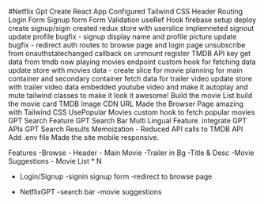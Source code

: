 #Netflix Gpt
Create React App
Configured Tailwind CSS
Header
Routing
Login Form
Signup form
Form Validation 
useRef Hook
firebase setup
deploy 
create signup/sigin 
created redux store with userslice 
implemneted signout
update profile
bugfix -  signup display name and profile picture update
bugfix - redirect auth routes to browse page and login page
unsubscribe from onauthstatechanged callback on unmount
register TMDB API key
get data from tmdb now playing movies endpoint
custom hook for fetching data
update store with movies data - create slice for movie
planning for main container and secondary container
fetch data for trailer video 
update store with trailer video data
embedded youtube video and make it autoplay and mute
tailwind classes to make it look it awesome!
Build the movie List
build the movie card
TMDB Image CDN URL 
Made the Browser Page amazing with Tailwind CSS
UsePopular Movies custom hook to fetch popular movies
GPT Search Feature
GPT Search Bar
Multi Lingual Feature. 
integrate GPT APIs
GPT Search Results
Memoization - Reduced API calls to TMDB API
Add .env file 
Made the site mobile responsive. 

Features 
-Browse
    - Header
    - Main Movie
        -Trailer in Bg
        -Title & Desc
        -Movie Suggestions
            - Movie List * N 
- Login/Signup 
    -signin signup form 
    -redirect to browse page

- NetflixGPT
    -search bar
    -movie suggestions